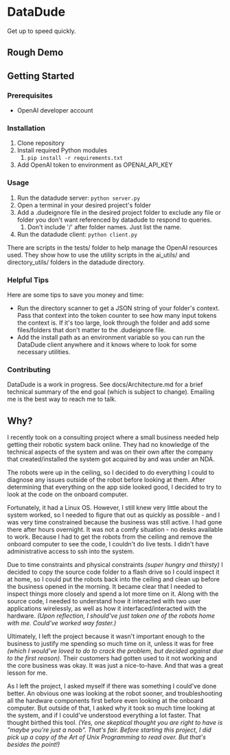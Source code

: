 # DataDude

Get up to speed quickly.

## Rough Demo


## Getting Started

### Prerequisites

- OpenAI developer account

### Installation

1. Clone repository
2. Install required Python modules
   1. `pip install -r requirements.txt`
3. Add OpenAI token to environment as OPENAI_API_KEY

### Usage

1. Run the datadude server:
   `python server.py`
2. Open a terminal in your desired project's folder
3. Add a .dudeignore file in the desired project folder to exclude any file or folder you don't want referenced by datadude to respond to queries.
   1. Don't include '/' after folder names. Just list the name.
4. Run the datadude client:
   `python client.py`


There are scripts in the tests/ folder to help manage the OpenAI resources used. They show how to use the utility scripts in the ai_utils/ and directory_utils/ folders in the datadude directory.

### Helpful Tips

Here are some tips to save you money and time:

- Run the directory scanner to get a JSON string of your folder's context. Pass that context into the token counter to see how many input tokens the context is. If it's too large, look through the folder and add some files/folders that don't matter to the .dudeignore file.
- Add the install path as an environment variable so you can run the DataDude client anywhere and it knows where to look for some necessary utilities.


### Contributing

DataDude is a work in progress. See docs/Architecture.md for a brief technical summary of the end goal (which is subject to change). Emailing me is the best way to reach me to talk.

## Why?

I recently took on a consulting project where a small business needed help getting their robotic system back online. They had no knowledge of the technical aspects of the system and was on their own after the company that created/installed the system got acquired by and was under an NDA. 

The robots were up in the ceiling, so I decided to do everything I could to diagnose any issues outside of the robot before looking at them. After determining that everything on the app side looked good, I decided to try to look at the code on the onboard computer.

Fortunately, it had a Linux OS. However, I still knew very little about the system worked, so I needed to figure that out as quickly as possible - and I was very time constrained because the business was still active. I had gone there after hours overnight. It was not a comfy situation - no desks available to work. Because I had to get the robots from the ceiling and remove the onboard computer to see the code, I couldn't do live tests. I didn't have administrative access to ssh into the system.

Due to time constraints and physical constraints *(super hungry and thirsty)* I decided to copy the source code folder to a flash drive so I could inspect it at home, so I could put the robots back into the ceiling and clean up before the business opened in the morning. It became clear that I needed to inspect things more closely and spend a lot more time on it. Along with the source code, I needed to understand how it interacted with two user applications wirelessly, as well as how it interfaced/interacted with the hardware.
*(Upon reflection, I should've just taken one of the robots home with me. Could've worked way faster.)*

Ultimately, I left the project because it wasn't important enough to the business to justify me spending so much time on it, unless it was for free *(which I would've loved to do to crack the problem, but decided against due to the first reason)*. Their customers had gotten used to it not working and the core business was okay. It was just a nice-to-have. And that was a great lesson for me.

As I left the project, I asked myself if there was something I could've done better. An obvious one was looking at the robot sooner, and troubleshooting all the hardware components first before even looking at the onboard computer. But outside of that, I asked why it took so much time looking at the system, and if I could've understood everything a lot faster. That thought birthed this tool.
*(Yes, one skeptical thought you are right to have is "maybe you're just a noob". That's fair. Before starting this project, I did pick up a copy of the Art of Unix Programming to read over. But that's besides the point!)*
